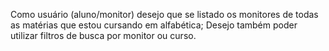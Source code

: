 Como usuário (aluno/monitor) desejo que se listado os monitores de todas as matérias que estou cursando em alfabética;
Desejo também poder utilizar filtros de busca por monitor ou curso.
